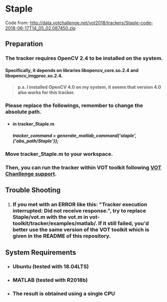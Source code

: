 # Staple

Code from: http://data.votchallenge.net/vot2018/trackers/Staple-code-2018-06-17T14_05_02.087450.zip

## Preparation

### The tracker requires OpenCV 2.4 to be installed on the system.

#### Specifically, it depends on libraries libopencv_core.so.2.4 and libopencv_imgproc.so.2.4.

> #### p.s. I installed OpenCV 4.0 on my system, it seems that version 4.0 also works for this tracker.

### Please replace the followings, remember to change the absolute path.

- #### in tracker_Staple.m

  ##### tracker_command = generate_matlab_command('staple', {'abs_path/Staple'});

### Move tracker_Staple.m to your workspace.

### Then, you can run the tracker within VOT toolkit following [VOT Chanllenge support](http://www.votchallenge.net/howto/).

## Trouble Shooting

1. ### If you met with an ERROR like this: "Tracker execution interrupted: Did not receive response.", try to replace Staple/vot.m with the vot.m in vot-toolkit/tracker/examples/matlab/. If it still failed, you'd better use the same version of the VOT toolkit which is given in the README of this repository.

## System Requirements

- ### Ubuntu (tested with 18.04LTS)

- ### MATLAB (tested with R2018b)

- ### The result is obtained using a single CPU